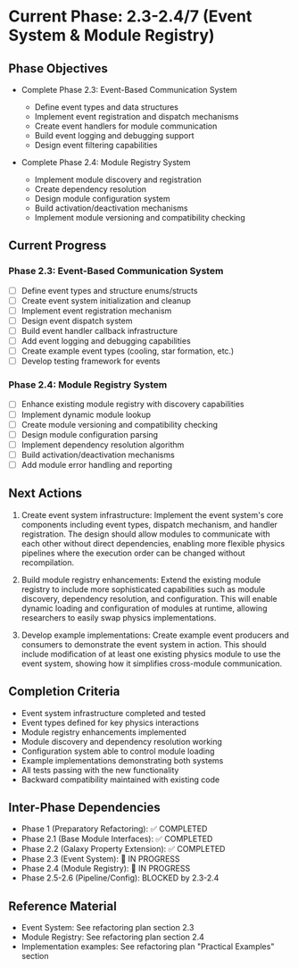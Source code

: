 <!-- Purpose: Current project phase context -->
<!-- Update Rules:
- 500-word limit! 
- Include: 
  • Phase objectives
  • Current progress as a checklist (keep short)
  • Next actions (more detail - 2-3 sentences)
  • Completion criteria 
  • Inter-phase dependencies
- At major phase completion archive as phase-[X].md and refresh for next phase
-->

# Current Phase: 2.3-2.4/7 (Event System & Module Registry)

## Phase Objectives
- Complete Phase 2.3: Event-Based Communication System
  - Define event types and data structures
  - Implement event registration and dispatch mechanisms
  - Create event handlers for module communication
  - Build event logging and debugging support
  - Design event filtering capabilities
  
- Complete Phase 2.4: Module Registry System
  - Implement module discovery and registration
  - Create dependency resolution
  - Design module configuration system
  - Build activation/deactivation mechanisms
  - Implement module versioning and compatibility checking

## Current Progress

### Phase 2.3: Event-Based Communication System
- [ ] Define event types and structure enums/structs
- [ ] Create event system initialization and cleanup
- [ ] Implement event registration mechanism
- [ ] Design event dispatch system
- [ ] Build event handler callback infrastructure
- [ ] Add event logging and debugging capabilities
- [ ] Create example event types (cooling, star formation, etc.)
- [ ] Develop testing framework for events

### Phase 2.4: Module Registry System
- [ ] Enhance existing module registry with discovery capabilities
- [ ] Implement dynamic module lookup
- [ ] Create module versioning and compatibility checking
- [ ] Design module configuration parsing
- [ ] Implement dependency resolution algorithm
- [ ] Build activation/deactivation mechanisms
- [ ] Add module error handling and reporting

## Next Actions
1. Create event system infrastructure: Implement the event system's core components including event types, dispatch mechanism, and handler registration. The design should allow modules to communicate with each other without direct dependencies, enabling more flexible physics pipelines where the execution order can be changed without recompilation.

2. Build module registry enhancements: Extend the existing module registry to include more sophisticated capabilities such as module discovery, dependency resolution, and configuration. This will enable dynamic loading and configuration of modules at runtime, allowing researchers to easily swap physics implementations.

3. Develop example implementations: Create example event producers and consumers to demonstrate the event system in action. This should include modification of at least one existing physics module to use the event system, showing how it simplifies cross-module communication.

## Completion Criteria
- Event system infrastructure completed and tested
- Event types defined for key physics interactions
- Module registry enhancements implemented
- Module discovery and dependency resolution working
- Configuration system able to control module loading
- Example implementations demonstrating both systems
- All tests passing with the new functionality
- Backward compatibility maintained with existing code

## Inter-Phase Dependencies
- Phase 1 (Preparatory Refactoring): ✅ COMPLETED
- Phase 2.1 (Base Module Interfaces): ✅ COMPLETED
- Phase 2.2 (Galaxy Property Extension): ✅ COMPLETED
- Phase 2.3 (Event System): 🔄 IN PROGRESS
- Phase 2.4 (Module Registry): 🔄 IN PROGRESS
- Phase 2.5-2.6 (Pipeline/Config): BLOCKED by 2.3-2.4

## Reference Material
- Event System: See refactoring plan section 2.3
- Module Registry: See refactoring plan section 2.4
- Implementation examples: See refactoring plan "Practical Examples" section